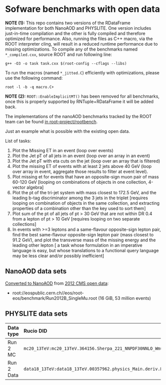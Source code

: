 # Sofware benchmarks with open data

**NOTE (1):** This repo contains two versions of the RDataFrame implementation for both NanoAOD and PHYSLITE. One version includes just-in-time compilation and the other is fully compiled and therefore optimized for performance. Also, running the files as C++ macro, via the ROOT interpreter cling, will result in a reduced runtime performance due to missing optimizations. To compile any of the benchmarks named `*_compiled.cxx`, source ROOT and run following line:

```
g++ -O3 -o task task.cxx $(root-config --cflags --libs)
```

To run the macros (named `*_jitted.C`) efficiently with optimizations, please use the following command:

```
root -l -b -q macro.C+
```

**NOTE (2):** `ROOT::EnableImplicitMT()` has been removed for all benchmarks, once this is properly supported by RNTuple+RDataFrame it will be added back.

The implementations of the nanoAOD benchmarks tracked by the ROOT team can be found [in root-project/rootbench](https://github.com/root-project/rootbench/blob/master/root/tree/dataframe/RDataFrameOpenDataBenchmarks.cxx).

Just an example what is possible with the existing open data.

List of tasks:

1. Plot the Missing ET in an event (loop over events)
2. Plot the Jet pT of all jets in an event (loop over an array in an event)
3. Plot the Jet pT with eta cuts on the jet (loop over an array that is filtered)
4. Plot the missing ET of events with at least 2 jets above 40 GeV (loop over array in event, aggregate those results to filter at event level).
5. Plot missing et for events that have an opposite-sign muon pair of mass 60-120 GeV [looping on combinations of objects in one collection, 4-vector algebra]
6. Plot the pt of the tri-jet system with mass closest to 172.5 GeV, and the leading b-tag discriminator among the 3 jets in the triplet [requires looping on combination of objects in the same collection, and extracting properties of a combination other than the key used to sort them]
7. Plot sum of the pt of all jets of pt > 30 GeV that are not within DR 0.4 from a lepton of pt > 10 GeV [requires looping on two separate collections]
8. In events with >=3 leptons and a same-flavour opposite-sign lepton pair, find the best same-flavour opposite-sign lepton pair (mass closest to 91.2 GeV), and plot the transverse mass of the missing energy and the leading other lepton [ a task whose formulation in an imperative language is easy, but whose translations to a functional query language may be less clear and/or possibly inefficient]

## NanoAOD data sets

[Converted to NanoAOD](https://github.com/cms-opendata-analyses/AOD2NanoAODOutreachTool) from [2012 CMS open data](http://opendata.cern.ch/record/6021):
  * root://eospublic.cern.ch//eos/root-eos/benchmark/Run2012B_SingleMu.root (16 GiB, 53 million events)

## PHYSLITE data sets

| Data type   | Rucio DID                                                                                                                                     |
|-------------|:----------------------------------------------------------------------------------------------------------------------------------------------|
| Run 2 MC    | `mc20_13TeV:mc20_13TeV.364156.Sherpa_221_NNPDF30NNLO_Wmunu_MAXHTPTV0_70_CVetoBVeto.deriv.DAOD_PHYSLITE.e5340_e5984_s3681_r13144_r13146_p5631` |
| Run 2 Data  | `data18_13TeV:data18_13TeV.00357962.physics_Main.deriv.DAOD_PHYSLITE.r13286_p4910_p5631`                                                      |

